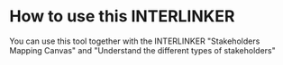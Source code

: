 # How to use this INTERLINKER
You can use this tool together with the INTERLINKER "Stakeholders Mapping Canvas" and "Understand the different types of stakeholders"



